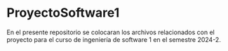 # ProyectoSoftware1
En el presente repositorio se colocaran los archivos relacionados con el proyecto para el curso de ingeniería de software 1 en el semestre 2024-2.
